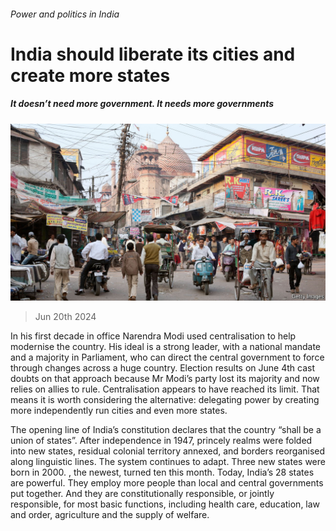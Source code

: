 ###### Power and politics in India

# India should liberate its cities and create more states 

##### It doesn’t need more government. It needs more governments 

![image](images/20240622_LDP502.jpg) 

> Jun 20th 2024 

In his first decade in office Narendra Modi used centralisation to help modernise the country. His ideal is a strong leader, with a national mandate and a majority in Parliament, who can direct the central government to force through changes across a huge country. Election results on June 4th cast doubts on that approach because Mr Modi’s party lost its majority and now relies on allies to rule. Centralisation appears to have reached its limit. That means it is worth considering the alternative: delegating power by creating more independently run cities and even more states.

The opening line of India’s constitution declares that the country “shall be a union of states”. After independence in 1947, princely realms were folded into new states, residual colonial territory annexed, and borders reorganised along linguistic lines. The system continues to adapt. Three new states were born in 2000. , the newest, turned ten this month. Today, India’s 28 states are powerful. They employ more people than local and central governments put together. And they are constitutionally responsible, or jointly responsible, for most basic functions, including health care, education, law and order, agriculture and the supply of welfare.

